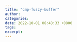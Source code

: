 ```yaml
---
title: "cmp-fuzzy-buffer"
author: 
categories: 
date: 2022-10-01 06:48:33 +0800
tags: 
excerpt: 
---
```










